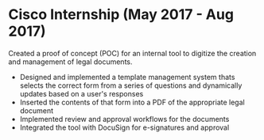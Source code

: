 # Cisco Internship (May 2017 - Aug 2017)

Created a proof of concept (POC) for an internal tool to digitize the creation and management of legal documents.

- Designed and implemented a template management system thats selects the correct form from a series of questions and dynamically updates based on a user's responses
- Inserted the contents of that form into a PDF of the appropriate legal document
- Implemented review and approval workflows for the documents
- Integrated the tool with DocuSign for e-signatures and approval
